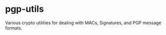 pgp-utils
=========

Various crypto utilities for dealing with MACs, Signatures, and PGP message formats.
